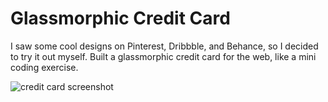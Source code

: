 # Glassmorphic Credit Card

I saw some cool designs on Pinterest, Dribbble, and Behance, so I decided to try it out myself. Built a glassmorphic credit card for the web, like a mini coding exercise.

![credit card screenshot]("glassmorphic-card-screenshot.jpeg")
